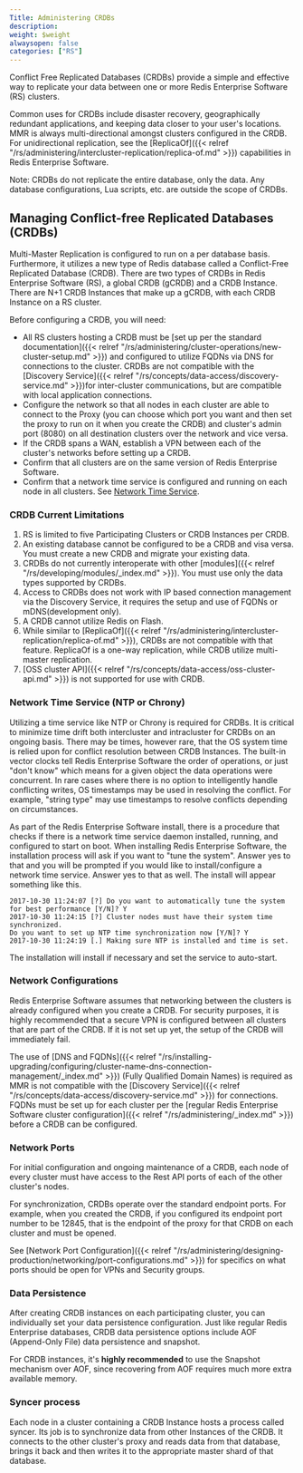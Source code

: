 ```yaml
---
Title: Administering CRDBs
description: 
weight: $weight
alwaysopen: false
categories: ["RS"]
---
```

Conflict Free Replicated Databases (CRDBs) provide a simple and
effective way to replicate your data between one or more Redis
Enterprise Software (RS) clusters.

Common uses for CRDBs include disaster recovery, geographically
redundant applications, and keeping data closer to your user's
locations. MMR is always multi-directional amongst clusters configured
in the CRDB. For unidirectional replication, see the [ReplicaOf]({{< relref "/rs/administering/intercluster-replication/replica-of.md" >}})
capabilities in Redis Enterprise Software.

Note: CRDBs do not replicate the entire database, only the data. Any
database configurations, Lua scripts, etc. are outside the scope of
CRDBs.

## Managing Conflict-free Replicated Databases (CRDBs)

Multi-Master Replication is configured to run on a per database basis.
Furthermore, it utilizes a new type of Redis database called a
Conflict-Free Replicated Database (CRDB). There are two types of CRDBs
in Redis Enterprise Software (RS), a global CRDB (gCRDB) and a CRDB
Instance. There are N+1 CRDB Instances that make up a gCRDB, with each
CRDB Instance on a RS cluster.

Before configuring a CRDB, you will need:

- All RS clusters hosting a CRDB must be [set up per the standard
    documentation]({{< relref "/rs/administering/cluster-operations/new-cluster-setup.md" >}})
    and configured to utilize FQDNs via DNS for connections to the
    cluster. CRDBs are not compatible with the [Discovery
    Service]({{< relref "/rs/concepts/data-access/discovery-service.md" >}})for
    inter-cluster communications, but are compatible with local
    application connections.
- Configure the network so that all nodes in each cluster are able to
    connect to the Proxy (you can choose which port you want and then
    set the proxy to run on it when you create the CRDB) and cluster's
    admin port (8080) on all destination clusters over the network and
    vice versa.
- If the CRDB spans a WAN, establish a VPN between each of the
    cluster's networks before setting up a CRDB.
- Confirm that all clusters are on the same version of Redis
    Enterprise Software.
- Confirm that a network time service is configured and running on
    each node in all clusters. See [Network Time
    Service](#network-time-service-ntp-or-chrony).

### CRDB Current Limitations

1. RS is limited to five Participating Clusters or CRDB Instances per
    CRDB.
1. An existing database cannot be configured to be a CRDB and visa
    versa. You must create a new CRDB and migrate your existing data.
1. CRDBs do not currently interoperate with other [modules]({{< relref "/rs/developing/modules/_index.md" >}}). You must use only the data types supported by
    CRDBs.
1. Access to CRDBs does not work with IP based connection management
    via the Discovery Service, it requires the setup and use of FQDNs or
    mDNS(development only).
1. A CRDB cannot utilize Redis on Flash.
1. While similar to
    [ReplicaOf]({{< relref "/rs/administering/intercluster-replication/replica-of.md" >}}),
    CRDBs are not compatible with that feature. ReplicaOf is a one-way
    replication, while CRDB utilize multi-master replication.
1. [OSS cluster API]({{< relref "/rs/concepts/data-access/oss-cluster-api.md" >}}) is not supported
    for use with CRDB.

### Network Time Service (NTP or Chrony)

Utilizing a time service like NTP or Chrony is required for CRDBs. It is
critical to minimize time drift both intercluster and intracluster for
CRDBs on an ongoing basis. There may be times, however rare, that the OS
system time is relied upon for conflict resolution between CRDB
Instances. The built-in vector clocks tell Redis Enterprise Software the
order of operations, or just "don't know" which means for a given object
the data operations were concurrent. In rare cases where there is no
option to intelligently handle conflicting writes, OS timestamps may be
used in resolving the conflict. For example, "string type" may use
timestamps to resolve conflicts depending on circumstances.

As part of the Redis Enterprise Software install, there is a procedure
that checks if there is a network time service daemon installed,
running, and configured to start on boot. When installing Redis
Enterprise Software, the installation process will ask if you want to
"tune the system". Answer yes to that and you will be prompted if you
would like to install/configure a network time service. Answer yes to
that as well. The install will appear something like this.

```src
2017-10-30 11:24:07 [?] Do you want to automatically tune the system for best performance [Y/N]? Y
2017-10-30 11:24:15 [?] Cluster nodes must have their system time synchronized.
Do you want to set up NTP time synchronization now [Y/N]? Y
2017-10-30 11:24:19 [.] Making sure NTP is installed and time is set.
```

The installation will install if necessary and set the service to
auto-start.

### Network Configurations

Redis Enterprise Software assumes that networking between the clusters
is already configured when you create a CRDB. For security purposes, it
is highly recommended that a secure VPN is configured between all
clusters that are part of the CRDB. If it is not set up yet, the setup
of the CRDB will immediately fail.

The use of [DNS and
FQDNs]({{< relref "/rs/installing-upgrading/configuring/cluster-name-dns-connection-management/_index.md" >}})
(Fully Qualified Domain Names) is required as MMR is not compatible with
the [Discovery
Service]({{< relref "/rs/concepts/data-access/discovery-service.md" >}})
for connections. FQDNs must be set up for each cluster per the [regular
Redis Enterprise Software cluster
configuration]({{< relref "/rs/administering/_index.md" >}})
before a CRDB can be configured.

### Network Ports

For initial configuration and ongoing maintenance of a CRDB, each node
of every cluster must have access to the Rest API ports of each of the
other cluster's nodes.

For synchronization, CRDBs operate over the standard endpoint ports. For
example, when you created the CRDB, if you configured its endpoint port
number to be 12845, that is the endpoint of the proxy for that CRDB on
each cluster and must be opened.

See [Network Port
Configuration]({{< relref "/rs/administering/designing-production/networking/port-configurations.md" >}})
for specifics on what ports should be open for VPNs and Security groups.

### **Data Persistence**

After creating CRDB instances on each participating cluster, you can
individually set your data persistence configuration. Just like regular
Redis Enterprise databases, CRDB data persistence options include AOF
(Append-Only File) data persistence and
snapshot.

For CRDB instances, it's **highly
recommended** to use the Snapshot mechanism over AOF, since recovering
from AOF requires much more extra available
memory.

### Syncer process

Each node in a cluster containing a CRDB Instance hosts a process called
syncer. Its job is to synchronize data from other Instances of the CRDB.
It connects to the other cluster's proxy and reads data from that
database, brings it back and then writes it to the appropriate master
shard of that database.
